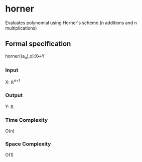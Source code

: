 # horner
Evaluates polynomial using Horner's scheme (n additions and n multiplications)

## Formal specification
horner((a<sub>n</sub>),x):X&map;Y

### Input
X: &#8477;<sup>n+1</sup>

### Output
Y: &#8477;

### Time Complexity
O(n)

### Space Complexity
O(1)
